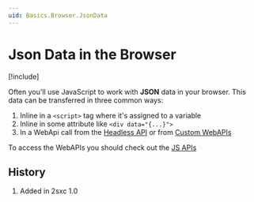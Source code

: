 ```yaml
---
uid: Basics.Browser.JsonData
---
```


# Json Data in the Browser

[!include[](~/basics/stack/_shared-float-summary.md)]
<style>
  .context-box-summary .format-json-headless, 
  .context-box-summary .show-js, 
  .context-box-summary .interact-2sxc { visibility: visible; }
</style>

Often you'll use JavaScript to work with **JSON** data in your browser. 
This data can be transferred in three common ways:

1. Inline in a `<script>` tag where it's assigned to a variable
1. Inline in some attribute like `<div data="{...}">`
1. In a WebApi call from the [Headless API](xref:WebApi.Headless.Index) or from [Custom WebAPIs](xref:NetCode.WebApi.Index)

To access the WebAPIs you should check out the [JS APIs](xref:JsCode.2sxcApi.Index)

## History

1. Added in 2sxc 1.0